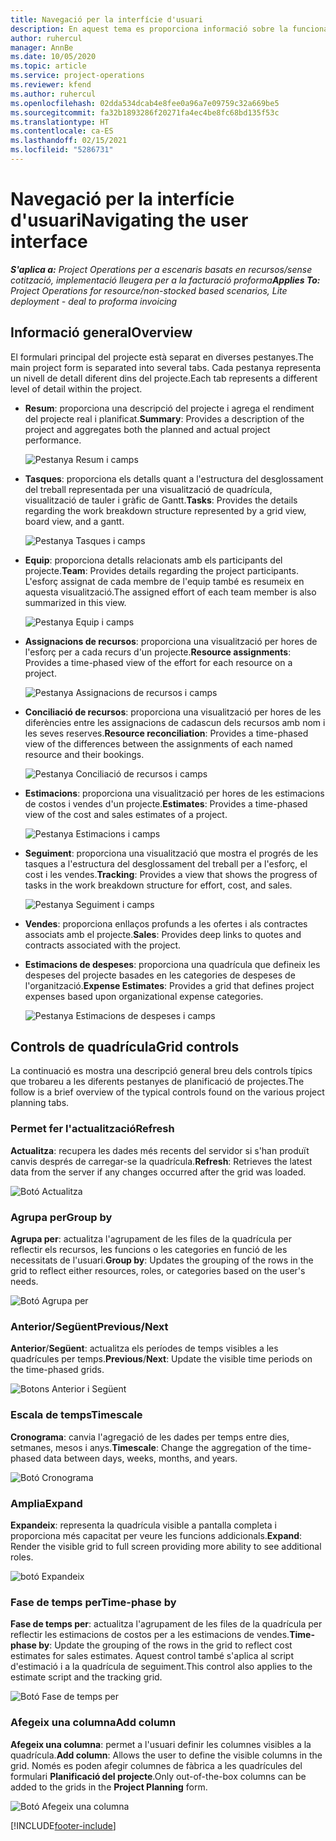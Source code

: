 ```yaml
---
title: Navegació per la interfície d'usuari
description: En aquest tema es proporciona informació sobre la funcionalitat d'administració de projectes al Dynamics 365 Project Operations.
author: ruhercul
manager: AnnBe
ms.date: 10/05/2020
ms.topic: article
ms.service: project-operations
ms.reviewer: kfend
ms.author: ruhercul
ms.openlocfilehash: 02dda534dcab4e8fee0a96a7e09759c32a669be5
ms.sourcegitcommit: fa32b1893286f20271fa4ec4be8fc68bd135f53c
ms.translationtype: HT
ms.contentlocale: ca-ES
ms.lasthandoff: 02/15/2021
ms.locfileid: "5286731"
---
```

# <a name="navigating-the-user-interface"></a><span data-ttu-id="13288-103">Navegació per la interfície d'usuari</span><span class="sxs-lookup"><span data-stu-id="13288-103">Navigating the user interface</span></span>

<span data-ttu-id="13288-104">_**S'aplica a:** Project Operations per a escenaris basats en recursos/sense cotització, implementació lleugera per a la facturació proforma_</span><span class="sxs-lookup"><span data-stu-id="13288-104">_**Applies To:** Project Operations for resource/non-stocked based scenarios, Lite deployment - deal to proforma invoicing_</span></span>

## <a name="overview"></a><span data-ttu-id="13288-105">Informació general</span><span class="sxs-lookup"><span data-stu-id="13288-105">Overview</span></span>

<span data-ttu-id="13288-106">El formulari principal del projecte està separat en diverses pestanyes.</span><span class="sxs-lookup"><span data-stu-id="13288-106">The main project form is separated into several tabs.</span></span> <span data-ttu-id="13288-107">Cada pestanya representa un nivell de detall diferent dins del projecte.</span><span class="sxs-lookup"><span data-stu-id="13288-107">Each tab represents a different level of detail within the project.</span></span>

- <span data-ttu-id="13288-108">**Resum**: proporciona una descripció del projecte i agrega el rendiment del projecte real i planificat.</span><span class="sxs-lookup"><span data-stu-id="13288-108">**Summary**: Provides a description of the project and aggregates both the planned and actual project performance.</span></span>

    ![Pestanya Resum i camps](media/navigation7.png)

- <span data-ttu-id="13288-110">**Tasques**: proporciona els detalls quant a l'estructura del desglossament del treball representada per una visualització de quadrícula, visualització de tauler i gràfic de Gantt.</span><span class="sxs-lookup"><span data-stu-id="13288-110">**Tasks**: Provides the details regarding the work breakdown structure represented by a grid view, board view, and a gantt.</span></span>

    ![Pestanya Tasques i camps](media/navigation8.png)

- <span data-ttu-id="13288-112">**Equip**: proporciona detalls relacionats amb els participants del projecte.</span><span class="sxs-lookup"><span data-stu-id="13288-112">**Team**: Provides details regarding the project participants.</span></span> <span data-ttu-id="13288-113">L'esforç assignat de cada membre de l'equip també es resumeix en aquesta visualització.</span><span class="sxs-lookup"><span data-stu-id="13288-113">The assigned effort of each team member is also summarized in this view.</span></span>

    ![Pestanya Equip i camps](media/navigation9.png)

- <span data-ttu-id="13288-115">**Assignacions de recursos**: proporciona una visualització per hores de l'esforç per a cada recurs d'un projecte.</span><span class="sxs-lookup"><span data-stu-id="13288-115">**Resource assignments**: Provides a time-phased view of the effort for each resource on a project.</span></span>

    ![Pestanya Assignacions de recursos i camps](media/navigation10.png)

- <span data-ttu-id="13288-117">**Conciliació de recursos**: proporciona una visualització per hores de les diferències entre les assignacions de cadascun dels recursos amb nom i les seves reserves.</span><span class="sxs-lookup"><span data-stu-id="13288-117">**Resource reconciliation**: Provides a time-phased view of the differences between the assignments of each named resource and their bookings.</span></span>

    ![Pestanya Conciliació de recursos i camps](media/navigation11.png)

- <span data-ttu-id="13288-119">**Estimacions**: proporciona una visualització per hores de les estimacions de costos i vendes d'un projecte.</span><span class="sxs-lookup"><span data-stu-id="13288-119">**Estimates**: Provides a time-phased view of the cost and sales estimates of a project.</span></span>

    ![Pestanya Estimacions i camps](media/navigation12.png)

- <span data-ttu-id="13288-121">**Seguiment**: proporciona una visualització que mostra el progrés de les tasques a l'estructura del desglossament del treball per a l'esforç, el cost i les vendes.</span><span class="sxs-lookup"><span data-stu-id="13288-121">**Tracking**: Provides a view that shows the progress of tasks in the work breakdown structure for effort, cost, and sales.</span></span>

    ![Pestanya Seguiment i camps](media/navigation13.png)

- <span data-ttu-id="13288-123">**Vendes**: proporciona enllaços profunds a les ofertes i als contractes associats amb el projecte.</span><span class="sxs-lookup"><span data-stu-id="13288-123">**Sales**: Provides deep links to quotes and contracts associated with the project.</span></span>

- <span data-ttu-id="13288-124">**Estimacions de despeses**: proporciona una quadrícula que defineix les despeses del projecte basades en les categories de despeses de l'organització.</span><span class="sxs-lookup"><span data-stu-id="13288-124">**Expense Estimates**: Provides a grid that defines project expenses based upon organizational expense categories.</span></span>

    ![Pestanya Estimacions de despeses i camps](media/navigation14.png)

## <a name="grid-controls"></a><span data-ttu-id="13288-126">Controls de quadrícula</span><span class="sxs-lookup"><span data-stu-id="13288-126">Grid controls</span></span>

<span data-ttu-id="13288-127">La continuació es mostra una descripció general breu dels controls típics que trobareu a les diferents pestanyes de planificació de projectes.</span><span class="sxs-lookup"><span data-stu-id="13288-127">The follow is a brief overview of the typical controls found on the various project planning tabs.</span></span>

### <a name="refresh"></a><span data-ttu-id="13288-128">Permet fer l'actualització</span><span class="sxs-lookup"><span data-stu-id="13288-128">Refresh</span></span>

<span data-ttu-id="13288-129">**Actualitza**: recupera les dades més recents del servidor si s'han produït canvis després de carregar-se la quadrícula.</span><span class="sxs-lookup"><span data-stu-id="13288-129">**Refresh**: Retrieves the latest data from the server if any changes occurred after the grid was loaded.</span></span>

![Botó Actualitza](media/navigation7.png)

### <a name="group-by"></a><span data-ttu-id="13288-131">Agrupa per</span><span class="sxs-lookup"><span data-stu-id="13288-131">Group by</span></span>

<span data-ttu-id="13288-132">**Agrupa per**: actualitza l'agrupament de les files de la quadrícula per reflectir els recursos, les funcions o les categories en funció de les necessitats de l'usuari.</span><span class="sxs-lookup"><span data-stu-id="13288-132">**Group by**: Updates the grouping of the rows in the grid to reflect either resources, roles, or categories based on the user's needs.</span></span>

![Botó Agrupa per](media/navigation6.png)

### <a name="previousnext"></a><span data-ttu-id="13288-134">Anterior/Següent</span><span class="sxs-lookup"><span data-stu-id="13288-134">Previous/Next</span></span>

<span data-ttu-id="13288-135">**Anterior**/**Següent**: actualitza els períodes de temps visibles a les quadrícules per temps.</span><span class="sxs-lookup"><span data-stu-id="13288-135">**Previous**/**Next**: Update the visible time periods on the time-phased grids.</span></span>

![Botons Anterior i Següent](media/navigation2.png)

### <a name="timescale"></a><span data-ttu-id="13288-137">Escala de temps</span><span class="sxs-lookup"><span data-stu-id="13288-137">Timescale</span></span>

<span data-ttu-id="13288-138">**Cronograma**: canvia l'agregació de les dades per temps entre dies, setmanes, mesos i anys.</span><span class="sxs-lookup"><span data-stu-id="13288-138">**Timescale**: Change the aggregation of the time-phased data between days, weeks, months, and years.</span></span>

![Botó Cronograma](media/navigation3.png)

### <a name="expand"></a><span data-ttu-id="13288-140">Amplia</span><span class="sxs-lookup"><span data-stu-id="13288-140">Expand</span></span>

<span data-ttu-id="13288-141">**Expandeix**: representa la quadrícula visible a pantalla completa i proporciona més capacitat per veure les funcions addicionals.</span><span class="sxs-lookup"><span data-stu-id="13288-141">**Expand**: Render the visible grid to full screen providing more ability to see additional roles.</span></span>

![botó Expandeix](media/navigation4.png)

### <a name="time-phase-by"></a><span data-ttu-id="13288-143">Fase de temps per</span><span class="sxs-lookup"><span data-stu-id="13288-143">Time-phase by</span></span>

<span data-ttu-id="13288-144">**Fase de temps per**: actualitza l'agrupament de les files de la quadrícula per reflectir les estimacions de costos per a les estimacions de vendes.</span><span class="sxs-lookup"><span data-stu-id="13288-144">**Time-phase by**: Update the grouping of the rows in the grid to reflect cost estimates for sales estimates.</span></span> <span data-ttu-id="13288-145">Aquest control també s'aplica al script d'estimació i a la quadrícula de seguiment.</span><span class="sxs-lookup"><span data-stu-id="13288-145">This control also applies to the estimate script and the tracking grid.</span></span>

![Botó Fase de temps per](media/navigation0.png)

### <a name="add-column"></a><span data-ttu-id="13288-147">Afegeix una columna</span><span class="sxs-lookup"><span data-stu-id="13288-147">Add column</span></span>

<span data-ttu-id="13288-148">**Afegeix una columna**: permet a l'usuari definir les columnes visibles a la quadrícula.</span><span class="sxs-lookup"><span data-stu-id="13288-148">**Add column**: Allows the user to define the visible columns in the grid.</span></span> <span data-ttu-id="13288-149">Només es poden afegir columnes de fàbrica a les quadrícules del formulari **Planificació del projecte**.</span><span class="sxs-lookup"><span data-stu-id="13288-149">Only out-of-the-box columns can be added to the grids in the **Project Planning** form.</span></span>

![Botó Afegeix una columna](media/navigation5.png)


[!INCLUDE[footer-include](../includes/footer-banner.md)]